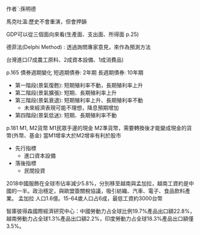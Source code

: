 作者ˋ:孫明德

馬克吐溫:歷史不會重演，但會押韻


GDP可以從三個面向來看(生產面、支出面、所得面 p.25)

德菲法(Delphi Method) : 透過詢問專家意見，來作為預測方法

台灣進口(7成農工原料、2成資本設備、1成消費品)

p.165 債券週期變化
短週期債券: 2年期
長週期債券: 10年期
* 第一階段(景氣復甦): 短期殖利率不動，長期殖利率上升
* 第二階段(景氣擴張): 短期、長期殖利率上升
* 第三階段(景氣衰退): 短期殖利率上升、長期殖利率不動
	* 未來經濟表現可能不理想，降息預期增加
* 第四階段(景氣低迷): 短期、長期殖利率不動

p.181 M1, M2貨幣
M1民眾手邊的現金
M2準貨幣，需要轉換後才能變成現金的貨幣(外幣、基金)
當M1增率大於M2增率有利於股市

- 先行指標
	- 進口資本設備
- 落後指標
	- 民間投資

2018中國服飾在全球市佔率減少5.8%，分別移至越南與孟加拉，越南工資約是中國的一半。政治穩定，與歐盟簽關稅協議，吸引紡織、汽車、電子、食品飲料產業。
孟加拉 人口1.6億。15-64歲人口占6成，最低工資約3000台幣

智庫彼得森國際經濟研究中心：中國勞動力占全球比例19.7%產品出口額22.8%，越南勞動力占全球1.3%產品出口額2.2%，印度勞動力占全球18.3%產品出口額僅3.5%。